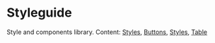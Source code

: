 # Styleguide

Style and components library.
Content: <a href="#styles">Styles</a>, <a href="#buttons">Buttons</a>, <a href="#styles">Styles</a>, <a href="#table">Table</a>
